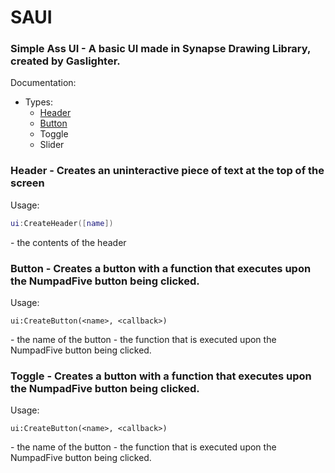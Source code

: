 # SAUI
### Simple Ass UI - A basic UI made in Synapse Drawing Library, created by Gaslighter.

Documentation:
- Types:
  - [Header](https://github.com/Gaslightr/SAUI/blob/main/README.md#header---creates-an-uninteractive-piece-of-text-at-the-top-of-the-screen)
  - [Button](https://github.com/Gaslightr/SAUI/blob/main/README.md#button---creates-a-button-with-a-function-that-executes-upon-the-numpadfive-button-being-clicked)
  - Toggle
  - Slider

### Header - Creates an uninteractive piece of text at the top of the screen
Usage:
```lua
ui:CreateHeader([name])
```
<name> - the contents of the header


### Button - Creates a button with a function that executes upon the NumpadFive button being clicked.
Usage:
```
ui:CreateButton(<name>, <callback>)
```
<name> - the name of the button
<callback> - the function that is executed upon the NumpadFive button being clicked.


### Toggle - Creates a button with a function that executes upon the NumpadFive button being clicked.
Usage:
```
ui:CreateButton(<name>, <callback>)
```
<name> - the name of the button
<callback> - the function that is executed upon the NumpadFive button being clicked.
